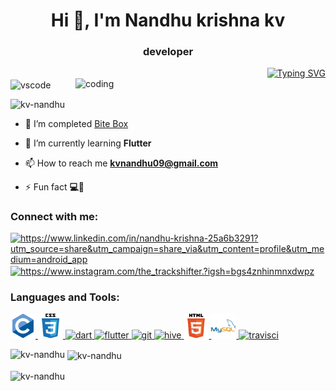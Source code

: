 <h1 align="center">Hi 👋, I'm Nandhu krishna kv</h1>
<h3 align="center">developer</h3>
 <div align="right" >
  <a href="https://git.io/typing-svg"><img src="https://readme-typing-svg.demolab.com?font=Fira+Code&size=30&duration=3000&pause=1000&background=EF140F00&width=435&lines=Hi+!+I+am+Akhil+Raj;Flutter+developer;Freelancer" alt="Typing SVG" /></a>
  </div>
<img align="right" alt="coding"width="400" src"https://user-images.githubusercontent.com/73097560/115834477-dbab4500-a447-11eb-908a-139a6edaec5c.gif">
<img align="center" alt="vscode" width="auto" src="https://img.shields.io/badge/VSCode-0078D4?style=for-the-badge&logo=visual%20studio%20code&logoColor=white" />
<p align="left"> <img src="https://komarev.com/ghpvc/?username=kv-nandhu&label=Profile%20views&color=0e75b6&style=flat" alt="kv-nandhu" /> </p>

- 🔭 I’m completed [Bite Box](https://play.google.com/store/apps/details?id=com.application.bitebox)

- 🌱 I’m currently learning **Flutter**

- 📫 How to reach me **kvnandhu09@gmail.com**

- ⚡ Fun fact **💻💪**

<h3 align="left">Connect with me:</h3>
<p align="left">
<a href="https://linkedin.com/in/https://www.linkedin.com/in/nandhu-krishna-25a6b3291?utm_source=share&utm_campaign=share_via&utm_content=profile&utm_medium=android_app" target="blank"><img align="center" src="https://raw.githubusercontent.com/rahuldkjain/github-profile-readme-generator/master/src/images/icons/Social/linked-in-alt.svg" alt="https://www.linkedin.com/in/nandhu-krishna-25a6b3291?utm_source=share&utm_campaign=share_via&utm_content=profile&utm_medium=android_app" height="30" width="40" /></a>
<a href="https://instagram.com/https://www.instagram.com/the_trackshifter.?igsh=bgs4znhinmnxdwpz" target="blank"><img align="center" src="https://raw.githubusercontent.com/rahuldkjain/github-profile-readme-generator/master/src/images/icons/Social/instagram.svg" alt="https://www.instagram.com/the_trackshifter.?igsh=bgs4znhinmnxdwpz" height="30" width="40" /></a>
</p>

<h3 align="left">Languages and Tools:</h3>
<p align="left"> <a href="https://www.cprogramming.com/" target="_blank" rel="noreferrer"> <img src="https://raw.githubusercontent.com/devicons/devicon/master/icons/c/c-original.svg" alt="c" width="40" height="40"/> </a> <a href="https://www.w3schools.com/css/" target="_blank" rel="noreferrer"> <img src="https://raw.githubusercontent.com/devicons/devicon/master/icons/css3/css3-original-wordmark.svg" alt="css3" width="40" height="40"/> </a> <a href="https://dart.dev" target="_blank" rel="noreferrer"> <img src="https://www.vectorlogo.zone/logos/dartlang/dartlang-icon.svg" alt="dart" width="40" height="40"/> </a> <a href="https://flutter.dev" target="_blank" rel="noreferrer"> <img src="https://www.vectorlogo.zone/logos/flutterio/flutterio-icon.svg" alt="flutter" width="40" height="40"/> </a> <a href="https://git-scm.com/" target="_blank" rel="noreferrer"> <img src="https://www.vectorlogo.zone/logos/git-scm/git-scm-icon.svg" alt="git" width="40" height="40"/> </a> <a href="https://hive.apache.org/" target="_blank" rel="noreferrer"> <img src="https://www.vectorlogo.zone/logos/apache_hive/apache_hive-icon.svg" alt="hive" width="40" height="40"/> </a> <a href="https://www.w3.org/html/" target="_blank" rel="noreferrer"> <img src="https://raw.githubusercontent.com/devicons/devicon/master/icons/html5/html5-original-wordmark.svg" alt="html5" width="40" height="40"/> </a> <a href="https://www.mysql.com/" target="_blank" rel="noreferrer"> <img src="https://raw.githubusercontent.com/devicons/devicon/master/icons/mysql/mysql-original-wordmark.svg" alt="mysql" width="40" height="40"/> </a> <a href="https://travis-ci.org" target="_blank" rel="noreferrer"> <img src="https://www.vectorlogo.zone/logos/travis-ci/travis-ci-icon.svg" alt="travisci" width="40" height="40"/> </a> </p>

<p><img align="left" src="https://github-readme-stats.vercel.app/api/top-langs?username=kv-nandhu&show_icons=true&locale=en&layout=compact" alt="kv-nandhu" /></p>

<p>&nbsp;<img align="center" src="https://github-readme-stats.vercel.app/api?username=kv-nandhu&show_icons=true&locale=en" alt="kv-nandhu" /></p>

<p><img align="center" src="https://github-readme-streak-stats.herokuapp.com/?user=kv-nandhu&" alt="kv-nandhu" /></p>
